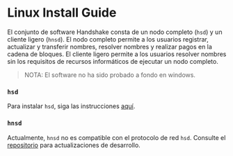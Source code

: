 # Linux Install Guide

El conjunto de software Handshake consta de un nodo completo (`hsd`) y un
cliente ligero (`hnsd`). El nodo completo permite a los usuarios registrar,
actualizar y transferir nombres, resolver nombres y realizar pagos en la
cadena de bloques. El cliente ligero permite a los usuarios resolver nombres
sin los requisitos de recursos informáticos de ejecutar un nodo completo.

>NOTA: El software no ha sido probado a fondo en windows.

### `hsd`

Para instalar `hsd`, siga las instrucciones
[aquí](https://github.com/handshake-org/hsd#install).

### `hnsd`

Actualmente, `hnsd` no es compatible con el protocolo de red `hsd`. Consulte el
[repositorio](https://github.com/handshake-org/hnsd) para actualizaciones
de desarrollo.

